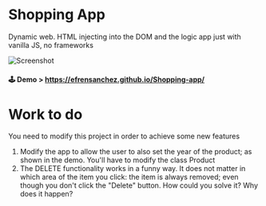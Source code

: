# Shopping App
Dynamic web.
HTML injecting into the DOM and the logic app just with vanilla JS, no frameworks


![Screenshot](./docs/capture.png)
####  🕹️ Demo > https://efrensanchez.github.io/Shopping-app/

# Work to do
You need to modify this project in order to achieve some new features

1. Modify the app to allow the user to also set the year of the product; as shown in the demo. You'll have to modify the class Product
2. The DELETE functionality works in a funny way. It does not matter in which area of the item you click: the item is always removed; even though you don't click the "Delete" button. How could you solve it? Why does it happen?


